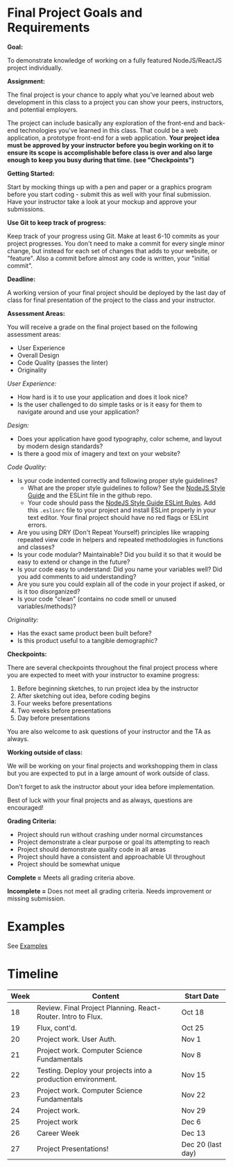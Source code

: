 # Final Project Goals and Requirements

**Goal:**

To demonstrate knowledge of working on a fully featured NodeJS/ReactJS project individually.

**Assignment:**

The final project is your chance to apply what you've learned about web development in this class to a project you can show your peers, instructors, and potential employers.

The project can include basically any exploration of the front-end and back-end technologies you've learned in this class. That could be a web application, a prototype front-end for a web application. **Your project idea must be approved by your instructor before you begin working on it to ensure its scope is accomplishable before class is over and also large enough to keep you busy during that time. (see "Checkpoints")**

**Getting Started:**

Start by mocking things up with a pen and paper or a graphics program before you start coding - submit this as well with your final submission. Have your instructor take a look at your mockup and approve your submissions.

**Use Git to keep track of progress:**

Keep track of your progress using Git. Make at least 6-10 commits as your project progresses. You don't need to make a commit for every single minor change, but instead for each set of changes that adds to your website, or "feature". Also a commit before almost any code is written, your "initial commit".

**Deadline:**

A working version of your final project should be deployed by the last day of class for final presentation of the project to the class and your instructor. 

**Assessment Areas:**

You will receive a grade on the final project based on the following assessment areas:

* User Experience
* Overall Design
* Code Quality (passes the linter)
* Originality

_User Experience:_

* How hard is it to use your application and does it look nice?
* Is the user challenged to do simple tasks or is it easy for them to navigate around and use your application?

_Design:_

* Does your application have good typography, color scheme, and layout by modern design standards?
* Is there a good mix of imagery and text on your website?

_Code Quality:_

* Is your code indented correctly and following proper style guidelines?
  * What are the proper style guidelines to follow? See the [NodeJS Style Guide](https://github.com/felixge/node-style-guide) and the ESLint file in the github repo.
  * Your code should pass the [NodeJS Style Guide ESLint Rules](https://github.com/felixge/node-style-guide/blob/master/.eslintrc). Add this `.eslinrc` file to your project and install ESLint properly in your text editor. Your final project should have no red flags or ESLint errors.
* Are you using DRY (Don't Repeat Yourself) principles like wrapping repeated view code in helpers and repeated methodologies in functions and classes?
* Is your code modular? Maintainable? Did you build it so that it would be easy to extend or change in the future?
* Is your code easy to understand: Did you name your variables well? Did you add comments to aid understanding?
* Are you sure you could explain all of the code in your project if asked, or is it too disorganized?
* Is your code "clean" (contains no code smell or unused variables/methods)?

_Originality:_
* Has the exact same product been built before?
* Is this product useful to a tangible demographic?

**Checkpoints:**

There are several checkpoints throughout the final project process where you are expected to meet with your instructor to examine progress:

1. Before beginning sketches, to run project idea by the instructor
2. After sketching out idea, before coding begins
3. Four weeks before presentations
4. Two weeks before presentations
5. Day before presentations

You are also welcome to ask questions of your instructor and the TA as always.

**Working outside of class:**

We will be working on your final projects and workshopping them in class but you are expected to put in a large amount of work outside of class. 

Don't forget to ask the instructor about your idea before implementation.

Best of luck with your final projects and as always, questions are encouraged!

**Grading Criteria:**

* Project should run without crashing under normal circumstances
* Project demonstrate a clear purpose or goal its attempting to reach
* Project should demonstrate quality code in all areas
* Project should have a consistent and approachable UI throughout
* Project should be somewhat unique

**Complete =** Meets all grading criteria above. 

**Incomplete =** Does not meet all grading criteria. Needs improvement or missing submission.

# Examples

See [Examples](./Examples.md)

# Timeline

Week | Content | Start Date
---- | ------- | -------
18 | Review. Final Project Planning. React-Router. Intro to Flux. | Oct 18
19 | Flux, cont'd. | Oct 25
20 | Project work. User Auth. | Nov 1
21 | Project work. Computer Science Fundamentals | Nov 8
22 | Testing. Deploy your projects into a production environment. | Nov 15
23 | Project work. Computer Science Fundamentals | Nov 22
24 | Project work. | Nov 29
25 | Project work | Dec 6
26 | Career Week | Dec 13
27 | Project Presentations! | Dec 20 (last day)
